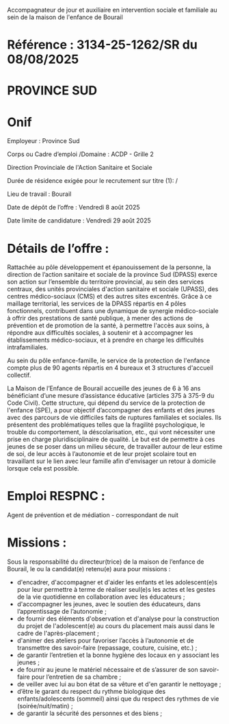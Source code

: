 Accompagnateur de jour et auxiliaire en intervention sociale et familiale au sein de la maison de l'enfance de Bourail

# Référence : 3134-25-1262/SR du 08/08/2025

# PROVINCE SUD

# Onif

Employeur : Province Sud

Corps ou Cadre d’emploi /Domaine : ACDP - Grille 2

Direction Provinciale de l'Action Sanitaire et Sociale

Durée de résidence exigée pour le recrutement sur titre (1): /

Lieu de travail : Bourail

Date de dépôt de l’offre : Vendredi 8 août 2025

Date limite de candidature : Vendredi 29 août 2025

# Détails de l’offre :

Rattachée au pôle développement et épanouissement de la personne, la direction de l’action sanitaire et sociale de la province Sud (DPASS) exerce son action sur l’ensemble du territoire provincial, au sein des services centraux, des unités provinciales d'action sanitaire et sociale (UPASS), des centres médico-sociaux (CMS) et des autres sites excentrés. Grâce à ce maillage territorial, les services de la DPASS répartis en 4 pôles fonctionnels, contribuent dans une dynamique de synergie médico-sociale à offrir des prestations de santé publique, à mener des actions de prévention et de promotion de la santé, à permettre l'accès aux soins, à répondre aux difficultés sociales, à soutenir et à accompagner les établissements médico-sociaux, et à prendre en charge les difficultés intrafamiliales.

Au sein du pôle enfance-famille, le service de la protection de l'enfance compte plus de 90 agents répartis en 4 bureaux et 3 structures d'accueil collectif.

La Maison de l’Enfance de Bourail accueille des jeunes de 6 à 16 ans bénéficiant d’une mesure d’assistance éducative (articles 375 à 375-9 du Code Civil). Cette structure, qui dépend du service de la protection de l'enfance (SPE), a pour objectif d’accompagner des enfants et des jeunes avec des parcours de vie difficiles faits de ruptures familiales et sociales. Ils présentent des problématiques telles que la fragilité psychologique, le trouble du comportement, la déscolarisation, etc., qui vont nécessiter une prise en charge pluridisciplinaire de qualité. Le but est de permettre à ces jeunes de se poser dans un milieu sécure, de travailler autour de leur estime de soi, de leur accès à l’autonomie et de leur projet scolaire tout en travaillant sur le lien avec leur famille afin d'envisager un retour à domicile lorsque cela est possible.

# Emploi RESPNC :

Agent de prévention et de médiation - correspondant de nuit

# Missions :

Sous la responsabilité du directeur(trice) de la maison de l’enfance de Bourail, le ou la candidat(e) retenu(e) aura pour missions :

- d'encadrer, d'accompagner et d'aider les enfants et les adolescent(e)s pour leur permettre à terme de réaliser seul(e)s les actes et les gestes de la vie quotidienne en collaboration avec les éducateurs ;
- d'accompagner les jeunes, avec le soutien des éducateurs, dans l’apprentissage de l’autonomie ;
- de fournir des éléments d'observation et d'analyse pour la construction du projet de l'adolescent(e) au cours du placement mais aussi dans le cadre de l'après-placement ;
- d'animer des ateliers pour favoriser l’accès à l’autonomie et de transmettre des savoir-faire (repassage, couture, cuisine, etc.) ;
- de garantir l’entretien et la bonne hygiène des locaux en y associant les jeunes ;
- de fournir au jeune le matériel nécessaire et de s’assurer de son savoir-faire pour l’entretien de sa chambre ;
- de veiller avec lui au bon état de sa vêture et d'en garantir le nettoyage ;
- d’être le garant du respect du rythme biologique des enfants/adolescents (sommeil) ainsi que du respect des rythmes de vie (soirée/nuit/matin) ;
- de garantir la sécurité des personnes et des biens ;
